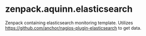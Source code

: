 zenpack.aquinn.elasticsearch
============================

Zenpack containing elasticsearch monitoring template. Utilizes https://github.com/anchor/nagios-plugin-elasticsearch to get data.
